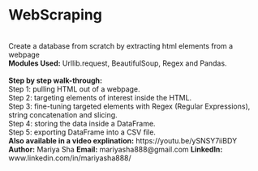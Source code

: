 # WebScraping
<br>
Create a database from scratch by extracting html elements from a webpage
<br>
<b>Modules Used:</b> Urllib.request, BeautifulSoup, Regex and Pandas.
<br>
<br>
<b>Step by step walk-through:</b>  
<br>
Step 1: pulling HTML out of a webpage.
<br>
Step 2: targeting elements of interest inside the HTML.
<br>
Step 3: fine-tuning targeted elements with Regex (Regular Expressions), string concatenation and slicing.
<br>
Step 4: storing the data inside a DataFrame.
<br>
Step 5: exporting DataFrame into a CSV file.
<br>
<b>Also available in a video explination:</b> https://youtu.be/ySNSY7iiBDY
<br>
<b>Author:</b> Mariya Sha
<b>Email:</b> mariyasha888@gmail.com
<b>LinkedIn:</b> www.linkedin.com/in/mariyasha888/
  
